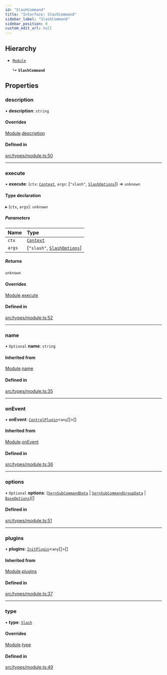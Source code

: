 ```yaml
---
id: "SlashCommand"
title: "Interface: SlashCommand"
sidebar_label: "SlashCommand"
sidebar_position: 0
custom_edit_url: null
---
```


## Hierarchy

- [`Module`](Module.md)

  ↳ **`SlashCommand`**

## Properties

### description

• **description**: `string`

#### Overrides

[Module](Module.md).[description](Module.md#description)

#### Defined in

[src/types/module.ts:50](https://github.com/sern-handler/handler/blob/b641472/src/types/module.ts#L50)

___

### execute

• **execute**: (`ctx`: [`Context`](../classes/Context.md), `args`: [``"slash"``, [`SlashOptions`](../modules.md#slashoptions)]) => `unknown`

#### Type declaration

▸ (`ctx`, `args`): `unknown`

##### Parameters

| Name | Type |
| :------ | :------ |
| `ctx` | [`Context`](../classes/Context.md) |
| `args` | [``"slash"``, [`SlashOptions`](../modules.md#slashoptions)] |

##### Returns

`unknown`

#### Overrides

[Module](Module.md).[execute](Module.md#execute)

#### Defined in

[src/types/module.ts:52](https://github.com/sern-handler/handler/blob/b641472/src/types/module.ts#L52)

___

### name

• `Optional` **name**: `string`

#### Inherited from

[Module](Module.md).[name](Module.md#name)

#### Defined in

[src/types/module.ts:35](https://github.com/sern-handler/handler/blob/b641472/src/types/module.ts#L35)

___

### onEvent

• **onEvent**: [`ControlPlugin`](ControlPlugin.md)<`any`[]\>[]

#### Inherited from

[Module](Module.md).[onEvent](Module.md#onevent)

#### Defined in

[src/types/module.ts:36](https://github.com/sern-handler/handler/blob/b641472/src/types/module.ts#L36)

___

### options

• `Optional` **options**: ([`SernSubCommandData`](SernSubCommandData.md) \| [`SernSubCommandGroupData`](SernSubCommandGroupData.md) \| [`BaseOptions`](../modules.md#baseoptions))[]

#### Defined in

[src/types/module.ts:51](https://github.com/sern-handler/handler/blob/b641472/src/types/module.ts#L51)

___

### plugins

• **plugins**: [`InitPlugin`](InitPlugin.md)<`any`[]\>[]

#### Inherited from

[Module](Module.md).[plugins](Module.md#plugins)

#### Defined in

[src/types/module.ts:37](https://github.com/sern-handler/handler/blob/b641472/src/types/module.ts#L37)

___

### type

• **type**: [`Slash`](../enums/CommandType.md#slash)

#### Overrides

[Module](Module.md).[type](Module.md#type)

#### Defined in

[src/types/module.ts:49](https://github.com/sern-handler/handler/blob/b641472/src/types/module.ts#L49)
